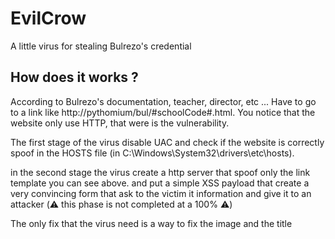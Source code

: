 # EvilCrow
A little virus for stealing Bulrezo's credential

## How does it works ?
According to Bulrezo's documentation, teacher, director, etc ... Have to go to a link like http://pythomium/bul/#schoolCode#.html. You notice that the website only use HTTP, that were is the vulnerability.

The first stage of the virus disable UAC and check if the website is correctly spoof in the HOSTS file (in C:\Windows\System32\drivers\etc\hosts). 

in the second stage the virus create a http server that spoof only the link template you can see above. and put a simple XSS payload that create a very convincing form that ask to the victim it information and give it to an attacker (:warning: this phase is not completed at a 100% :warning:)

The only fix that the virus need is a way to fix the image and the title
